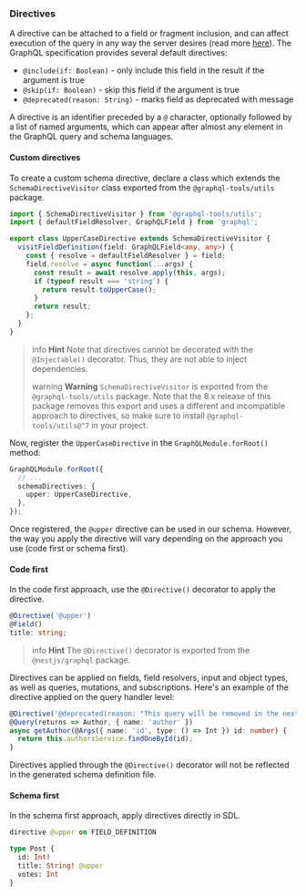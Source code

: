 ### Directives

A directive can be attached to a field or fragment inclusion, and can affect execution of the query in any way the server desires (read more [here](https://graphql.org/learn/queries/#directives)). The GraphQL specification provides several default directives:

- `@include(if: Boolean)` - only include this field in the result if the argument is true
- `@skip(if: Boolean)` - skip this field if the argument is true
- `@deprecated(reason: String)` - marks field as deprecated with message

A directive is an identifier preceded by a `@` character, optionally followed by a list of named arguments, which can appear after almost any element in the GraphQL query and schema languages.

#### Custom directives

To create a custom schema directive, declare a class which extends the `SchemaDirectiveVisitor` class exported from the `@graphql-tools/utils` package.

```typescript
import { SchemaDirectiveVisitor } from '@graphql-tools/utils';
import { defaultFieldResolver, GraphQLField } from 'graphql';

export class UpperCaseDirective extends SchemaDirectiveVisitor {
  visitFieldDefinition(field: GraphQLField<any, any>) {
    const { resolve = defaultFieldResolver } = field;
    field.resolve = async function(...args) {
      const result = await resolve.apply(this, args);
      if (typeof result === 'string') {
        return result.toUpperCase();
      }
      return result;
    };
  }
}
```

> info **Hint** Note that directives cannot be decorated with the `@Injectable()` decorator. Thus, they are not able to inject dependencies.
> 
> warning **Warning** `SchemaDirectiveVisitor` is exported from the `@graphql-tools/utils` package. Note that the 8.x release of this package removes this export
> and uses a different and incompatible approach to directives, so make sure to install `@graphql-tools/utils@^7` in your project.

Now, register the `UpperCaseDirective` in the `GraphQLModule.forRoot()` method:

```typescript
GraphQLModule.forRoot({
  // ...
  schemaDirectives: {
    upper: UpperCaseDirective,
  },
});
```

Once registered, the `@upper` directive can be used in our schema. However, the way you apply the directive will vary depending on the approach you use (code first or schema first).

#### Code first

In the code first approach, use the `@Directive()` decorator to apply the directive.

```typescript
@Directive('@upper')
@Field()
title: string;
```

> info **Hint** The `@Directive()` decorator is exported from the `@nestjs/graphql` package.

Directives can be applied on fields, field resolvers, input and object types, as well as queries, mutations, and subscriptions. Here's an example of the directive applied on the query handler level:

```typescript
@Directive('@deprecated(reason: "This query will be removed in the next version")')
@Query(returns => Author, { name: 'author' })
async getAuthor(@Args({ name: 'id', type: () => Int }) id: number) {
  return this.authorsService.findOneById(id);
}
```

Directives applied through the `@Directive()` decorator will not be reflected in the generated schema definition file.

#### Schema first

In the schema first approach, apply directives directly in SDL.

```graphql
directive @upper on FIELD_DEFINITION

type Post {
  id: Int!
  title: String! @upper
  votes: Int
}
```
